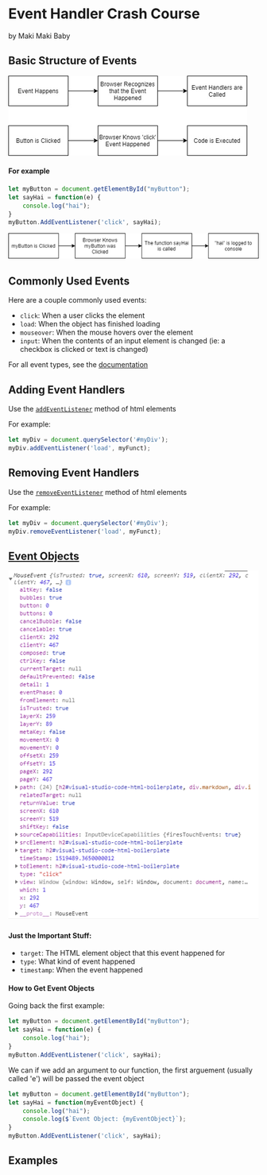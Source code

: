 # Event Handler Crash Course
by Maki Maki Baby

## Basic Structure of Events
![](SRC/EventWhathappens.jpg)

#### For example
```js
let myButton = document.getElementById("myButton");
let sayHai = function(e) {
    console.log("hai");
}
myButton.AddEventListener('click', sayHai);
```
![](SRC/practicalflowchart.png)

## Commonly Used Events
Here are a couple commonly used events:
- `click`: When a user clicks the element
- `load`: When the object has finished loading
- `mouseover`: When the mouse hovers over the element
- `input`: When the contents of an input element is changed (ie: a checkbox is clicked or text is changed)

For all event types, see the [documentation](https://developer.mozilla.org/en-US/docs/Web/Events)

## Adding Event Handlers
Use the [`addEventListener`](https://developer.mozilla.org/en-US/docs/Web/API/EventTarget/addEventListener) method of html elements

For example:
```js
let myDiv = document.querySelector('#myDiv');
myDiv.addEventListener('load', myFunct);
```

## Removing Event Handlers
Use the [`removeEventListener`](https://developer.mozilla.org/en-US/docs/Web/API/EventTarget/removeEventListener) method of html elements

For example:
```js
let myDiv = document.querySelector('#myDiv');
myDiv.removeEventListener('load', myFunct);
```

## [Event Objects](https://developer.mozilla.org/en-US/docs/Web/API/Event)
![](SRC/event-object-console-log.PNG)

#### Just the Important Stuff:
- `target`: The HTML element object that this event happened for
- `type`: What kind of event happened
- `timestamp`: When the event happened

#### How to Get Event Objects
Going back the first example:
```js
let myButton = document.getElementById("myButton");
let sayHai = function(e) {
    console.log("hai");
}
myButton.AddEventListener('click', sayHai);
```
We can if we add an argument to our function, the first arguement (usually called 'e') will be passed the event object
```js
let myButton = document.getElementById("myButton");
let sayHai = function(myEventObject) {
    console.log("hai");
    console.log($`Event Object: {myEventObject}`);
}
myButton.AddEventListener('click', sayHai);
```

## Examples
